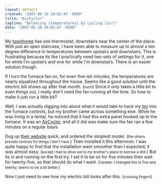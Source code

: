 ```yaml
---
layout: default
created: "2007-06-10 20:02:47 -0500"
title: "AirCycler"
tagline: "Balancing {temperatures} by cycling {air}"
date: "2007-06-10 20:02:47 -0500"
---
```



My [townhome][] has one thermostat, downstairs near the center of the place.  With just an open staircase, I have been able to measure up to almost a ten degree difference in temperatures between upstairs and downstairs.  This is frustrating because its like I practically need two sets of settings for it, one for while I'm upstairs and one for while I'm downstairs.  There is an easier solution though.

If I turn the furnace fan on, for even five-ish minutes, the temperatures are nearly equalized throughout the house.  Seems like a good solution until the electric bill shows up after that month.  (<small>ouch</small>)  Since it only takes a little bit to even things out, I really don't need the fan running all the time.  So how to make it just run a little bit?

Well, I was actually digging into about what it would take to hack my [tini][] into the furnace controls, but my brother came across something else.  While he was living in a rental, he noticed that it had this extra panel hooked up to the furnace.  It was an [AirCycler][], and all it did was make sure the fan ran a few minutes on a regular basis.

Dug up [their website][AirCycler] quick, and ordered the simplest model. (<small>the others provide controls for things I don't have.</small>)  Then installed it this afternoon.  I was quite happy to find that the installation went smoother than I expected; it was almost easy. (<small>except I had to drive out to my brother's place to borrow a drill.</small>)  But its in and running on the first try.  I set it to be on for five minutes then wait for twenty-five, so that should do what I want. (<small>Update: I changed this to five and twenty; seems to be a bit better.</small>)

Now I just need to see how my electric bill looks after this. (<small>crossing fingers</small>)

[townhome]: http://tadpol.org/bog/townhomepictures.html
[tini]: http://www.maxim-ic.com/products/microcontrollers/tini/
[AirCycler]: http://www.aircycler.com/

